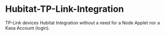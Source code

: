 # Hubitat-TP-Link-Integration
TP-Link devices Hubitat Integration without a need for a Node Applet nor a Kasa Account (login).
